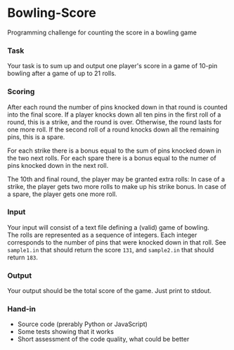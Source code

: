 Bowling-Score
=============

Programming challenge for counting the score in a bowling game

<h3>Task</h3>

Your task is to sum up and output one player's score in a game of 10-pin bowling after a game of up to 21 rolls.

<h3>Scoring</h3>

After each round the number of pins knocked down in that round is counted into the final score. If a player knocks down all ten pins in the first roll of a round, this is a strike, and the round is over. Otherwise, the round lasts for one more roll. If the second roll of a round knocks down all the remaining pins, this is a spare.

For each strike there is a bonus equal to the sum of pins knocked down in the two next rolls. For each spare there is a bonus equal to the numer of pins knocked down in the next roll.

The 10th and final round, the player may be granted extra rolls: In case of a strike, the player gets two more rolls to make up his strike bonus. In case of a spare, the player gets one more roll.

<h3>Input</h3>

Your input will consist of a text file defining a (valid) game of bowling.<br>
The rolls are represented as a sequence of integers. Each integer corresponds to the number of pins that were knocked down in that roll.
See `sample1.in` that should return the score `131`, and `sample2.in` that should return `183`.

<h3>Output</h3>

Your output should be the total score of the game. Just print to stdout.

<h3>Hand-in</h3>

* Source code (prerably Python or JavaScript)
* Some tests showing that it works
* Short assessment of the code quality, what could be better
